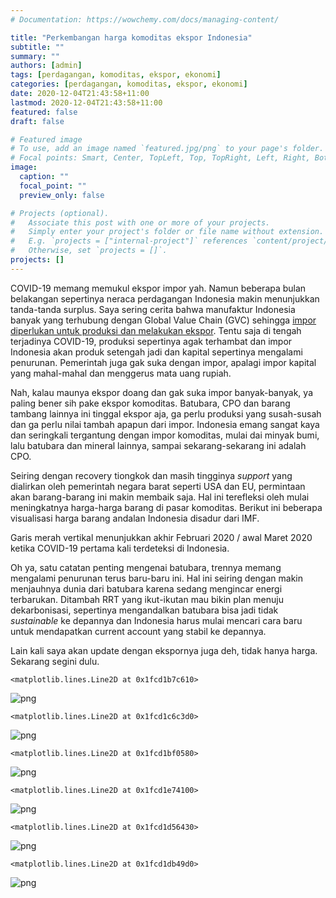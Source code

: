 ```yaml
---
# Documentation: https://wowchemy.com/docs/managing-content/

title: "Perkembangan harga komoditas ekspor Indonesia"
subtitle: ""
summary: ""
authors: [admin]
tags: [perdagangan, komoditas, ekspor, ekonomi]
categories: [perdagangan, komoditas, ekspor, ekonomi]
date: 2020-12-04T21:43:58+11:00
lastmod: 2020-12-04T21:43:58+11:00
featured: false
draft: false

# Featured image
# To use, add an image named `featured.jpg/png` to your page's folder.
# Focal points: Smart, Center, TopLeft, Top, TopRight, Left, Right, BottomLeft, Bottom, BottomRight.
image:
  caption: ""
  focal_point: ""
  preview_only: false

# Projects (optional).
#   Associate this post with one or more of your projects.
#   Simply enter your project's folder or file name without extension.
#   E.g. `projects = ["internal-project"]` references `content/project/deep-learning/index.md`.
#   Otherwise, set `projects = []`.
projects: []
---
```


COVID-19 memang memukul ekspor impor yah. Namun beberapa bulan belakangan sepertinya neraca perdagangan Indonesia makin menunjukkan tanda-tanda surplus. Saya sering cerita bahwa manufaktur Indonesia banyak yang terhubung dengan Global Value Chain (GVC) sehingga [impor diperlukan untuk produksi dan melakukan ekspor](https://krisna.netlify.app/post/imporinput/). Tentu saja di tengah terjadinya COVID-19, produksi sepertinya agak terhambat dan impor Indonesia akan produk setengah jadi dan kapital sepertinya mengalami penurunan. Pemerintah juga gak suka dengan impor, apalagi impor kapital yang mahal-mahal dan menggerus mata uang rupiah.

Nah, kalau maunya ekspor doang dan gak suka impor banyak-banyak, ya paling bener sih pake ekspor komoditas. Batubara, CPO dan barang tambang lainnya ini tinggal ekspor aja, ga perlu produksi yang susah-susah dan ga perlu nilai tambah apapun dari impor. Indonesia emang sangat kaya dan seringkali tergantung dengan impor komoditas, mulai dai minyak bumi, lalu batubara dan mineral lainnya, sampai sekarang-sekarang ini adalah CPO.

Seiring dengan recovery tiongkok dan masih tingginya _support_ yang dialirkan oleh pemerintah negara barat seperti USA dan EU, permintaan akan barang-barang ini makin membaik saja. Hal ini terefleksi oleh mulai meningkatnya harga-harga barang di pasar komoditas. Berikut ini beberapa visualisasi harga barang andalan Indonesia disadur dari IMF.

Garis merah vertikal menunjukkan akhir Februari 2020 / awal Maret 2020 ketika COVID-19 pertama kali terdeteksi di Indonesia.

Oh ya, satu catatan penting mengenai batubara, trennya memang mengalami penurunan terus baru-baru ini. Hal ini seiring dengan makin menjauhnya dunia dari batubara karena sedang mengincar energi terbarukan. Ditambah RRT yang ikut-ikutan mau bikin plan menuju dekarbonisasi, sepertinya mengandalkan batubara bisa jadi tidak _sustainable_ ke depannya dan Indonesia harus mulai mencari cara baru untuk mendapatkan current account yang stabil ke depannya.

Lain kali saya akan update dengan ekspornya juga deh, tidak hanya harga. Sekarang segini dulu.





    <matplotlib.lines.Line2D at 0x1fcd1b7c610>




![png](./index_2_1.png)





    <matplotlib.lines.Line2D at 0x1fcd1c6c3d0>




![png](./index_3_1.png)





    <matplotlib.lines.Line2D at 0x1fcd1bf0580>




![png](./index_4_1.png)





    <matplotlib.lines.Line2D at 0x1fcd1e74100>




![png](./index_5_1.png)





    <matplotlib.lines.Line2D at 0x1fcd1d56430>




![png](./index_6_1.png)





    <matplotlib.lines.Line2D at 0x1fcd1db49d0>




![png](./index_7_1.png)

